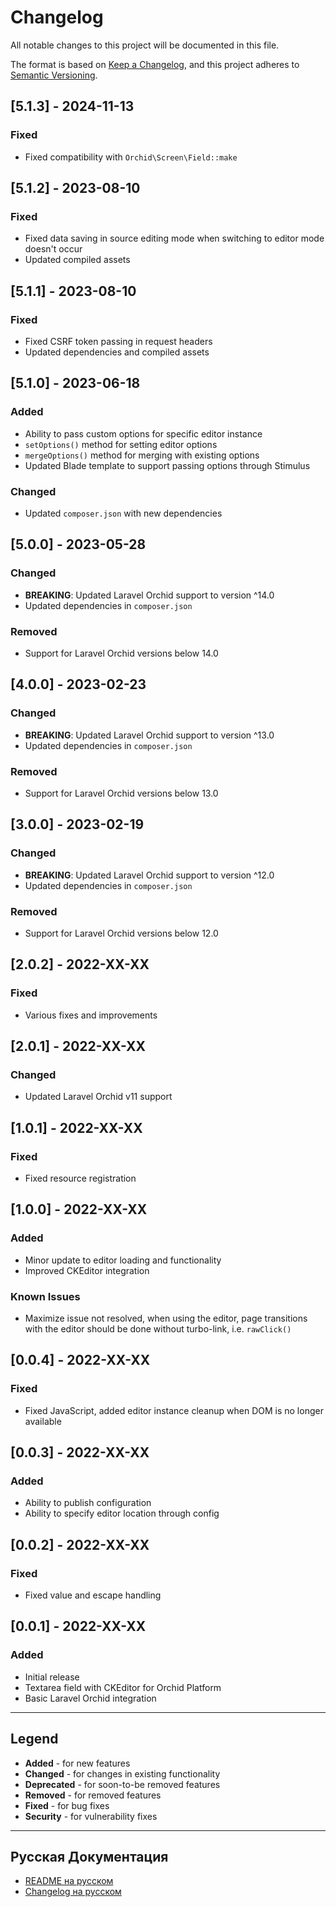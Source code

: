 # Changelog

All notable changes to this project will be documented in this file.

The format is based on [Keep a Changelog](https://keepachangelog.com/en/1.0.0/),
and this project adheres to [Semantic Versioning](https://semver.org/spec/v2.0.0.html).

## [5.1.3] - 2024-11-13

### Fixed
- Fixed compatibility with `Orchid\Screen\Field::make`

## [5.1.2] - 2023-08-10

### Fixed
- Fixed data saving in source editing mode when switching to editor mode doesn't occur
- Updated compiled assets

## [5.1.1] - 2023-08-10

### Fixed
- Fixed CSRF token passing in request headers
- Updated dependencies and compiled assets

## [5.1.0] - 2023-06-18

### Added
- Ability to pass custom options for specific editor instance
- `setOptions()` method for setting editor options
- `mergeOptions()` method for merging with existing options
- Updated Blade template to support passing options through Stimulus

### Changed
- Updated `composer.json` with new dependencies

## [5.0.0] - 2023-05-28

### Changed
- **BREAKING**: Updated Laravel Orchid support to version ^14.0
- Updated dependencies in `composer.json`

### Removed
- Support for Laravel Orchid versions below 14.0

## [4.0.0] - 2023-02-23

### Changed
- **BREAKING**: Updated Laravel Orchid support to version ^13.0
- Updated dependencies in `composer.json`

### Removed
- Support for Laravel Orchid versions below 13.0

## [3.0.0] - 2023-02-19

### Changed
- **BREAKING**: Updated Laravel Orchid support to version ^12.0
- Updated dependencies in `composer.json`

### Removed
- Support for Laravel Orchid versions below 12.0

## [2.0.2] - 2022-XX-XX

### Fixed
- Various fixes and improvements

## [2.0.1] - 2022-XX-XX

### Changed
- Updated Laravel Orchid v11 support

## [1.0.1] - 2022-XX-XX

### Fixed
- Fixed resource registration

## [1.0.0] - 2022-XX-XX

### Added
- Minor update to editor loading and functionality
- Improved CKEditor integration

### Known Issues
- Maximize issue not resolved, when using the editor, page transitions with the editor should be done without turbo-link, i.e. `rawClick()`

## [0.0.4] - 2022-XX-XX

### Fixed
- Fixed JavaScript, added editor instance cleanup when DOM is no longer available

## [0.0.3] - 2022-XX-XX

### Added
- Ability to publish configuration
- Ability to specify editor location through config

## [0.0.2] - 2022-XX-XX

### Fixed
- Fixed value and escape handling

## [0.0.1] - 2022-XX-XX

### Added
- Initial release
- Textarea field with CKEditor for Orchid Platform
- Basic Laravel Orchid integration

---

## Legend

- **Added** - for new features
- **Changed** - for changes in existing functionality
- **Deprecated** - for soon-to-be removed features
- **Removed** - for removed features
- **Fixed** - for bug fixes
- **Security** - for vulnerability fixes

---

## Русская Документация

- [README на русском](README.ru.md)
- [Changelog на русском](CHANGELOG.ru.md)
